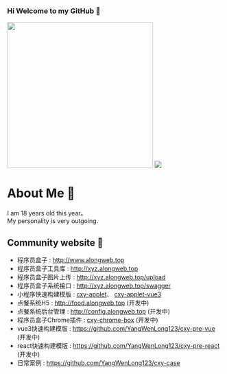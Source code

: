 ### Hi Welcome to my GitHub 👋

<img height="340px" src = "https://along-1254323745.cos.ap-nanjing.myqcloud.com/35439506-c083-432d-87b8-c6d633f0f694--8f51725778cd4a669bf49684f52b851b_tplv-k3u1fbpfcp-zoom-1.jpg" >

<!-- Here are some ideas to get you started:

- 🔭 I’m currently working on ...
- 🌱 I’m currently learning ...
- 👯 I’m looking to collaborate on ...
- 🤔 I’m looking for help with ...
- 💬 Ask me about ...
- 📫 How to reach me: ...
- 😄 Pronouns: ...
- ⚡ Fun fact: ... -->

<img src = "https://vkceyugu.cdn.bspapp.com/VKCEYUGU-24a8791b-4615-4dfa-af84-73c65b54fbac/650bd502-9f67-4358-a254-ee389026455d.gif" >

# About Me 👿

I am 18 years old this year。  
My personality is very outgoing.

## Community website 👻
- 程序员盒子 : http://www.alongweb.top
- 程序员盒子工具库 : http://xyz.alongweb.top
- 程序员盒子图片上传 : http://xyz.alongweb.top/upload
- 程序员盒子系统接口 : http://xyz.alongweb.top/swagger
- 小程序快速构建模版 : [cxy-applet](https://github.com/YangWenLong123/cxy-applet)、 [cxy-applet-vue3](https://github.com/YangWenLong123/cxy-applet-vue3)
- 点餐系统H5 : http://food.alongweb.top (开发中)
- 点餐系统后台管理 : http://config.alongweb.top (开发中)
- 程序员盒子Chrome插件 : [cxy-chrome-box](https://github.com/YangWenLong123/cxy-chrome-box) (开发中)
- vue3快速构建模版 : https://github.com/YangWenLong123/cxy-pre-vue (开发中)
- react快速构建模版 : https://github.com/YangWenLong123/cxy-pre-react (开发中)
- 日常案例 : https://github.com/YangWenLong123/cxy-case
